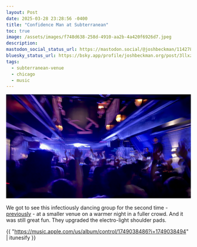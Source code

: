 ```yaml
---
layout: Post
date: 2025-03-28 23:28:56 -0400
title: "Confidence Man at Subterranean"
toc: true
image: /assets/images/f748d638-258d-4910-aa2b-4a420f6926d7.jpeg
description: 
mastodon_social_status_url: https://mastodon.social/@joshbeckman/114278791249865551
bluesky_status_url: https://bsky.app/profile/joshbeckman.org/post/3llxzds6hcj2b
tags:
  - subterranean-venue
  - chicago
  - music
---
```



![concert](/assets/images/f748d638-258d-4910-aa2b-4a420f6926d7.jpeg)

We got to see this infectiously dancing group for the second time - [previously](https://www.joshbeckman.org/blog/attending/confidence-man-at-lincoln-hall) - at a smaller venue on a warmer night in a fuller crowd. And it was still great fun. They upgraded the electro-light shoulder pads.

{{ "https://music.apple.com/us/album/control/1749038486?i=1749038494" | itunesify }}
